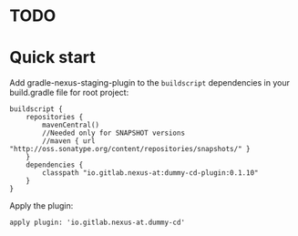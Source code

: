 # TODO

# Quick start

Add gradle-nexus-staging-plugin to the `buildscript` dependencies in your build.gradle file for root project:

    buildscript {
        repositories {
            mavenCentral()
            //Needed only for SNAPSHOT versions
            //maven { url "http://oss.sonatype.org/content/repositories/snapshots/" }
        }
        dependencies {
            classpath "io.gitlab.nexus-at:dummy-cd-plugin:0.1.10"
        }
    }

Apply the plugin:

    apply plugin: 'io.gitlab.nexus-at.dummy-cd'
